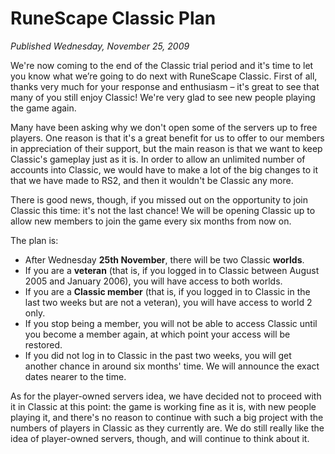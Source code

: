 # RuneScape Classic Plan
*Published Wednesday, November 25, 2009*

We're now coming to the end of the Classic trial period and it's time to let you know what we’re going to do next with RuneScape Classic. First of all, thanks very much for your response and enthusiasm – it's great to see that many of you still enjoy Classic! We're very glad to see new people playing the game again.

Many have been asking why we don't open some of the servers up to free players. One reason is that it's a great benefit for us to offer to our members in appreciation of their support, but the main reason is that we want to keep Classic's gameplay just as it is. In order to allow an unlimited number of accounts into Classic, we would have to make a lot of the big changes to it that we have made to RS2, and then it wouldn't be Classic any more.

There is good news, though, if you missed out on the opportunity to join Classic this time: it's not the last chance! We will be opening Classic up to allow new members to join the game every six months from now on.

The plan is:

*   After Wednesday **25th November**, there will be two Classic **worlds**.
*   If you are a **veteran** (that is, if you logged in to Classic between August 2005 and January 2006), you will have access to both worlds.
*   If you are a **Classic member** (that is, if you logged in to Classic in the last two weeks but are not a veteran), you will have access to world 2 only.
*   If you stop being a member, you will not be able to access Classic until you become a member again, at which point your access will be restored.
*   If you did not log in to Classic in the past two weeks, you will get another chance in around six months' time. We will announce the exact dates nearer to the time.

As for the player-owned servers idea, we have decided not to proceed with it in Classic at this point: the game is working fine as it is, with new people playing it, and there's no reason to continue with such a big project with the numbers of players in Classic as they currently are. We do still really like the idea of player-owned servers, though, and will continue to think about it.
